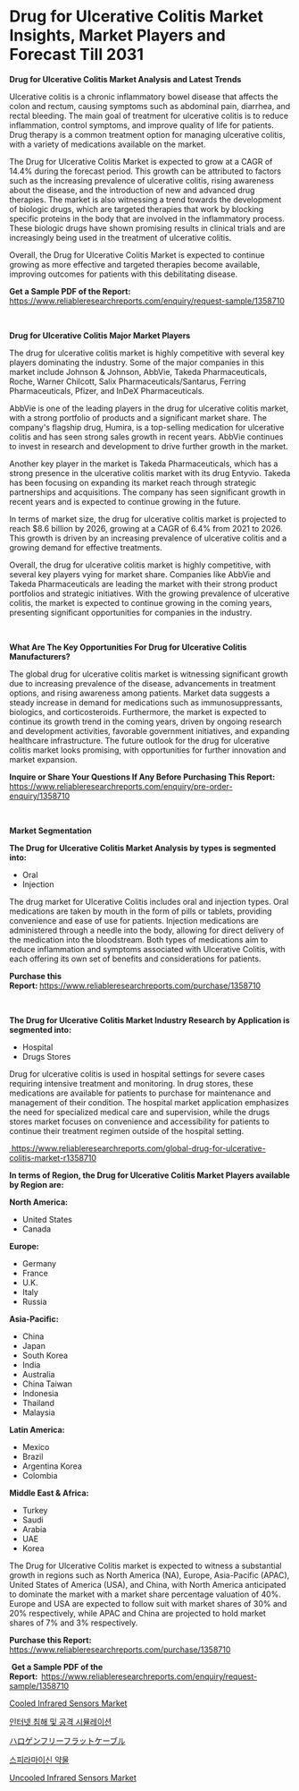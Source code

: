 <p><h1>Drug for Ulcerative Colitis Market Insights, Market Players and Forecast Till 2031</h1></p><p><strong>Drug for Ulcerative Colitis Market Analysis and Latest Trends</strong></p>
<p><p>Ulcerative colitis is a chronic inflammatory bowel disease that affects the colon and rectum, causing symptoms such as abdominal pain, diarrhea, and rectal bleeding. The main goal of treatment for ulcerative colitis is to reduce inflammation, control symptoms, and improve quality of life for patients. Drug therapy is a common treatment option for managing ulcerative colitis, with a variety of medications available on the market.</p><p>The Drug for Ulcerative Colitis Market is expected to grow at a CAGR of 14.4% during the forecast period. This growth can be attributed to factors such as the increasing prevalence of ulcerative colitis, rising awareness about the disease, and the introduction of new and advanced drug therapies. The market is also witnessing a trend towards the development of biologic drugs, which are targeted therapies that work by blocking specific proteins in the body that are involved in the inflammatory process. These biologic drugs have shown promising results in clinical trials and are increasingly being used in the treatment of ulcerative colitis.</p><p>Overall, the Drug for Ulcerative Colitis Market is expected to continue growing as more effective and targeted therapies become available, improving outcomes for patients with this debilitating disease.</p></p>
<p><strong>Get a Sample PDF of the Report:&nbsp;</strong> <a href="https://www.reliableresearchreports.com/enquiry/request-sample/1358710">https://www.reliableresearchreports.com/enquiry/request-sample/1358710</a></p>
<p>&nbsp;</p>
<p><strong>Drug for Ulcerative Colitis Major Market Players</strong></p>
<p><p>The drug for ulcerative colitis market is highly competitive with several key players dominating the industry. Some of the major companies in this market include Johnson & Johnson, AbbVie, Takeda Pharmaceuticals, Roche, Warner Chilcott, Salix Pharmaceuticals/Santarus, Ferring Pharmaceuticals, Pfizer, and InDeX Pharmaceuticals.</p><p>AbbVie is one of the leading players in the drug for ulcerative colitis market, with a strong portfolio of products and a significant market share. The company's flagship drug, Humira, is a top-selling medication for ulcerative colitis and has seen strong sales growth in recent years. AbbVie continues to invest in research and development to drive further growth in the market.</p><p>Another key player in the market is Takeda Pharmaceuticals, which has a strong presence in the ulcerative colitis market with its drug Entyvio. Takeda has been focusing on expanding its market reach through strategic partnerships and acquisitions. The company has seen significant growth in recent years and is expected to continue growing in the future.</p><p>In terms of market size, the drug for ulcerative colitis market is projected to reach $8.6 billion by 2026, growing at a CAGR of 6.4% from 2021 to 2026. This growth is driven by an increasing prevalence of ulcerative colitis and a growing demand for effective treatments.</p><p>Overall, the drug for ulcerative colitis market is highly competitive, with several key players vying for market share. Companies like AbbVie and Takeda Pharmaceuticals are leading the market with their strong product portfolios and strategic initiatives. With the growing prevalence of ulcerative colitis, the market is expected to continue growing in the coming years, presenting significant opportunities for companies in the industry.</p></p>
<p>&nbsp;</p>
<p><strong>What Are The Key Opportunities For Drug for Ulcerative Colitis Manufacturers?</strong></p>
<p><p>The global drug for ulcerative colitis market is witnessing significant growth due to increasing prevalence of the disease, advancements in treatment options, and rising awareness among patients. Market data suggests a steady increase in demand for medications such as immunosuppressants, biologics, and corticosteroids. Furthermore, the market is expected to continue its growth trend in the coming years, driven by ongoing research and development activities, favorable government initiatives, and expanding healthcare infrastructure. The future outlook for the drug for ulcerative colitis market looks promising, with opportunities for further innovation and market expansion.</p></p>
<p><strong>Inquire or Share Your Questions If Any Before Purchasing This Report:</strong> <a href="https://www.reliableresearchreports.com/enquiry/pre-order-enquiry/1358710">https://www.reliableresearchreports.com/enquiry/pre-order-enquiry/1358710</a></p>
<p>&nbsp;</p>
<p><strong>Market Segmentation</strong></p>
<p><strong>The Drug for Ulcerative Colitis Market Analysis by types is segmented into:</strong></p>
<p><ul><li>Oral</li><li>Injection</li></ul></p>
<p><p>The drug market for Ulcerative Colitis includes oral and injection types. Oral medications are taken by mouth in the form of pills or tablets, providing convenience and ease of use for patients. Injection medications are administered through a needle into the body, allowing for direct delivery of the medication into the bloodstream. Both types of medications aim to reduce inflammation and symptoms associated with Ulcerative Colitis, with each offering its own set of benefits and considerations for patients.</p></p>
<p><strong>Purchase this Report:&nbsp;</strong><a href="https://www.reliableresearchreports.com/purchase/1358710">https://www.reliableresearchreports.com/purchase/1358710</a></p>
<p>&nbsp;</p>
<p><strong>The Drug for Ulcerative Colitis Market Industry Research by Application is segmented into:</strong></p>
<p><ul><li>Hospital</li><li>Drugs Stores</li></ul></p>
<p><p>Drug for ulcerative colitis is used in hospital settings for severe cases requiring intensive treatment and monitoring. In drug stores, these medications are available for patients to purchase for maintenance and management of their condition. The hospital market application emphasizes the need for specialized medical care and supervision, while the drugs stores market focuses on convenience and accessibility for patients to continue their treatment regimen outside of the hospital setting.</p></p>
<p><a href="https://www.reliableresearchreports.com/global-drug-for-ulcerative-colitis-market-r1358710">&nbsp;https://www.reliableresearchreports.com/global-drug-for-ulcerative-colitis-market-r1358710</a></p>
<p><strong>In terms of Region, the Drug for Ulcerative Colitis Market Players available by Region are:</strong></p>
<p>
    <p> <strong> North America: </strong>
        <ul>
            <li>United States</li>
            <li>Canada</li>
        </ul>
        </p> 
    <p> <strong> Europe: </strong>
        <ul>
            <li>Germany</li>
            <li>France</li>
            <li>U.K.</li>
            <li>Italy</li>
            <li>Russia</li>
        </ul>
        </p> 
    <p> <strong> Asia-Pacific: </strong>
        <ul>
            <li>China</li>
            <li>Japan</li>
            <li>South Korea</li>
            <li>India</li>
            <li>Australia</li>
            <li>China Taiwan</li>
            <li>Indonesia</li>
            <li>Thailand</li>
            <li>Malaysia</li>
        </ul>
        </p> 
    <p> <strong> Latin America: </strong>
        <ul>
            <li>Mexico</li>
            <li>Brazil</li>
            <li>Argentina Korea</li>
            <li>Colombia</li>
        </ul>
        </p> 
    <p> <strong> Middle East & Africa: </strong>
        <ul>
            <li>Turkey</li>
            <li>Saudi</li>
            <li>Arabia</li>
            <li>UAE</li>
            <li>Korea</li>
        </ul>
    </p>
    </p>
<p><p>The Drug for Ulcerative Colitis market is expected to witness a substantial growth in regions such as North America (NA), Europe, Asia-Pacific (APAC), United States of America (USA), and China, with North America anticipated to dominate the market with a market share percentage valuation of 40%. Europe and USA are expected to follow suit with market shares of 30% and 20% respectively, while APAC and China are projected to hold market shares of 7% and 3% respectively.</p></p>
<p><strong>Purchase this Report: </strong><a href="https://www.reliableresearchreports.com/purchase/1358710">https://www.reliableresearchreports.com/purchase/1358710</a></p>
<p>&nbsp;<strong>Get a Sample PDF of the Report:&nbsp;&nbsp;</strong><a href="https://www.reliableresearchreports.com/enquiry/request-sample/1358710">https://www.reliableresearchreports.com/enquiry/request-sample/1358710</a></p>
<p><strong></strong></p>
<p><p><a href="https://github.com/RickHolmes3/Market-Research-Report-List-5/blob/main/cooled-infrared-sensors-market.md">Cooled Infrared Sensors Market</a></p><p><a href="https://github.com/crfsywufhm81415/Market-Research-Report-List-2/blob/main/417032281626.md">인터넷 침해 및 공격 시뮬레이션</a></p><p><a href="https://github.com/charm854/Market-Research-Report-List-1/blob/main/310404789016.md">ハロゲンフリーフラットケーブル</a></p><p><a href="https://medium.com/@simeonbode1/%EC%8A%A4%ED%94%BC%EB%9D%BC%EB%A7%88%EC%9D%B4%EC%8B%A0-%EC%95%BD%EB%AC%BC-%EC%8B%9C%EC%9E%A5%EC%9D%80-%EC%8B%9C%EC%9E%A5-%EC%A0%90%EC%9C%A0%EC%9C%A8-%EC%8B%9C%EC%9E%A5-%ED%8A%B8%EB%A0%8C%EB%93%9C-%EB%B0%8F-%EC%8B%9C%EC%9E%A5-%EC%84%B1%EC%9E%A5%EC%97%90-%EA%B4%80%ED%95%9C-%EC%A0%95%EB%B3%B4%EB%A5%BC-%EC%A0%9C%EA%B3%B5%ED%95%A9%EB%8B%88%EB%8B%A4-2f99317ba3df">스피라마이신 약물</a></p><p><a href="https://github.com/KeeganBarrows2023/Market-Research-Report-List-1/blob/main/uncooled-infrared-sensors-market.md">Uncooled Infrared Sensors Market</a></p></p>